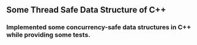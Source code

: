 ## Some Thread Safe Data Structure of C++

### Implemented some concurrency-safe data structures in C++ while providing some tests.
